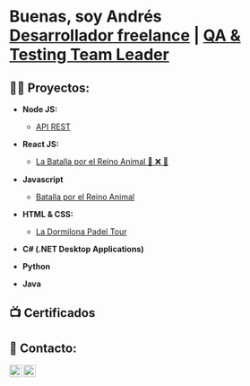 <h1>Buenas, soy Andrés <br/><a href="https://github.com/DrewArg">Desarrollador freelance</a> | <a href="https://www.linkedin.com/in/andr%C3%A9s-ezequiel-fabbiano-69186b93/">QA & Testing Team Leader</a>

<!--<h2>👨‍💻 Software Development Projects:</h2>-->
<h2>👨‍💻 Proyectos:</h2>

- <b>Node JS:</b>
  - [API REST](https://github.com/DrewArg/ProgramacionBackend/tree/main)
- <b>React JS:</b>
  - [La Batalla por el Reino Animal 🐙 ❌ 🐺](https://github.com/DrewArg/ProyectoFinalReactJs) 
- <b>Javascript</b>
  - [Batalla por el Reino Animal](https://github.com/DrewArg/ProyectoFinalJavaScript)
- <b> HTML & CSS:</b>
  - [La Dormilona Padel Tour](https://github.com/DrewArg/La_Dormilona_Padel_Tour-AndresFabbiano)
- <b>C# (.NET Desktop Applications)</b>

- <b>Python</b>

- <b>Java<b>
  

<h2>📺 Certificados</h2>


<h2> 🤳 Contacto:</h2>

[<img align="left" alt="Andres Fabbiano | Linkedin" width="22px" src="https://cdn.jsdelivr.net/npm/simple-icons@v3/icons/linkedin.svg" />][linkedin]
[<img align="left" alt="Andres Fabbiano | Linkedin" width="22px" src="https://cdn.jsdelivr.net/npm/simple-icons@v3/icons/gmail.svg" />][gmail]

[linkedin]: https://www.linkedin.com/in/andr%C3%A9s-ezequiel-fabbiano-69186b93/
[gmail]:mailto:andresfabbiano@gmail.com
